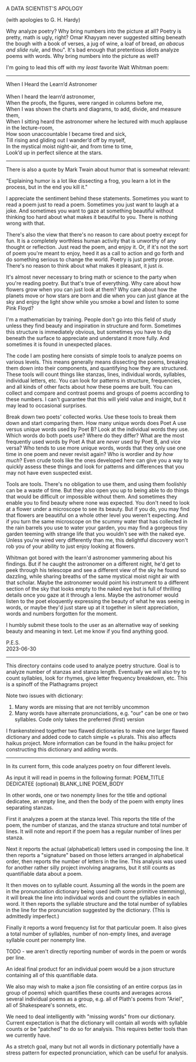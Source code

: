 A DATA SCIENTIST'S APOLOGY

(with apologies to G. H. Hardy)

Why analyze poetry?  Why bring numbers into the picture at all?  Poetry is pretty, math is ugly, right?  Omar Khayyam never suggested sitting beneath the bough with a book of verses, a jug of wine, a loaf of bread, *an abacus and slide rule*, and thou".  It's bad enough that pretentious idiots analyze poems with words.  Why bring numbers into the picture as well?

I'm going to lead this off with my *least* favorite Walt Whitman poem:

-----

When I Heard the Learn’d Astronomer\
\
When I heard the learn’d astronomer,\
When the proofs, the figures, were ranged in columns before me,\
When I was shown the charts and diagrams, to add, divide, and measure them,\
When I sitting heard the astronomer where he lectured with much applause in the lecture-room,\
How soon unaccountable I became tired and sick,\
Till rising and gliding out I wander’d off by myself,\
In the mystical moist night-air, and from time to time,\
Look’d up in perfect silence at the stars.

-----

There is also a quote by Mark Twain about humor that is somewhat relevant:

"Explaining humor is a lot like dissecting a frog, you learn a lot in the process, but in the end you kill it."

I appreciate the sentiment behind these statements.  Sometimes you want to read a poem just to read a poem.  Sometimes you just want to laugh at a joke.  And sometimes you want to gaze at something beautiful without thinking too hard about what makes it beautiful to you.  There is nothing wrong with that.

There's also the view that there's no reason to care about poetry except for fun.  It is a completely worthless human activity that is unworthy of any thought or reflection.  Just read the poem, and enjoy it.  Or, if it's not the sort of poem you're meant to enjoy, heed it as a call to action and go forth and do something serious to change the world.  Poetry is just pretty prose.  There's no reason to think about what makes it pleasant, it just *is*.

It's almost never necessary to bring math or science to the party when you're reading poetry.  But that's true of everything.  Why care about how flowers grow when you can just look at them?  Why care about how the planets move or how stars are born and die when you can just glance at the sky and enjoy the light show while you smoke a bowl and listen to some Pink Floyd?

I'm a mathematician by training.  People don't go into this field of study unless they find beauty and inspiration in structure and form.  Sometimes this structure is immediately obvious, but sometimes you have to dig beneath the surface to appreciate and understand it more fully.  And sometimes it is found in unexpected places.

The code I am posting here consists of simple tools to analyze poems on various levels.  This means generally means dissecting the poems, breaking them down into their components, and quantifying how they are structured.  These tools will count things like stanzas, lines, individual words, syllables, individual letters, etc.  You can look for patterns in structure, frequencies, and all kinds of other facts about how these poems are built.  You can collect and compare and contrast poems and groups of poems according to these numbers.  I can't guarantee that this will yield value and insight, but it may lead to occasional surprises.

Break down two poets' collected works.  Use these tools to break them down and start comparing them.  How many unique words does Poet A use versus unique words used by Poet B?  Look at the individual words they use.  Which words do both poets use?  Where do they differ?  What are the most frequently used words by Poet A that are *never* used by Poet B, and vice versa?  Who tends to use more unique words, words that they only use one time in one poem and never revisit again?  Who is wordier and *by how much*?  Even crude tools like the ones developed here can give you a way to quickly assess these things and look for patterns and differences that you may not have even suspected exist.

Tools are tools.  There's no obligation to use them, and using them foolishly can be a waste of time.  But they also open you up to being able to do things that would be difficult or impossible without them.  And sometimes they enable you to find beauty where none was expected.  You don't need to look at a flower under a microscope to see its beauty.  But if you do, you may find that flowers are beautiful on a whole other level you weren't expecting.  And if you turn the same microscope on the scummy water that has collected in the rain barrels you use to water your garden, you may find a gorgeous tiny garden teeming with strange life that you wouldn't see with the naked eye.  Unless you're wired very differently than me, this delightful discovery won't rob you of your ability to just enjoy looking at flowers.

Whitman got bored with the learn'd astronomer yammering about his findings.  But if he caught the astronomer on a different night, he'd get to peek through his telescope and see a different view of the sky he found so dazzling, while sharing breaths of the same mystical moist night air with that scholar.  Maybe the astronomer would point his instrument to a different section of the sky that looks empty to the naked eye but is full of thrilling details once you gaze at it through a lens.  Maybe the astronomer would listen to the poet eloquently expressing the beauty of what he was seeing in words, or maybe they'd just stare up at it together in silent appreciation, words and numbers forgotten for the moment.

I humbly submit these tools to the user as an alternative way of seeking beauty and meaning in text.  Let me know if you find anything good.

P.E.S.\
2023-06-30





------------------------------------------------------------------

This directory contains code used to analyze poetry structure.  Goal is to analyze number of stanzas and stanza length.  Eventually we will also try to count syllables, look for rhymes, give letter frequency breakdown, etc.  This is a spinoff of the Plathagrams project

Note two issues with dictionary:
1.  Many words are missing that are not terribly uncommon
2.  Many words have alternate pronunciations, e.g. "our" can be one or two syllables.  Code only takes the preferred (first) version

I frankensteined together two flawed dictionaries to make one larger flawed dictionary and added code to catch simple +s plurals.  This also affects haikus project.  More information can be found in the haiku project for constructing this dictionary and adding words.

--------------------------------------------------------------------------------

In its current form, this code analyzes poetry on four different levels.

As input it will read in poems in the following format:
POEM_TITLE
DEDICATEE (optional)
BLANK_LINE
POEM_BODY

In other words, one or two nonempty lines for the title and optional dedicatee, an empty line, and then the body of the poem with empty lines separating stanzas.

First it analyzes a poem at the stanza level.  This reports the title of the poem, the number of stanzas, and the stanza structure and total number of lines.  It will note and report if the poem has a regular number of lines per stanza.

Next it reports the actual (alphabetical) letters used in composing the line.  It then reports a "signature" based on those letters arranged in alphabetical order, then reports the number of letters in the line.  This analysis was used for another rather silly project involving anagrams, but it still counts as quantifiable data about a poem.

It then moves on to syllable count.  Assuming all the words in the poem are in the pronunciation dictionary being used (with some primitive stemming), it will break the line into individual words and count the syllables in each word.  It then reports the syllable structure and the total number of syllables in the line for the pronunciation suggested by the dictionary.  (This is admittedly imperfect.)

Finally it reports a word frequency list for that particular poem.  It also gives a total number of syllables, number of non-empty lines, and average syllable count per nonempty line.

TODO - we aren't directly reporting number of words in the poem or words per line.

An ideal final product for an individual poem would be a json structure containing all of this quantifiable data.

We also may wish to make a json file consisting of an entire corpus (as in group of poems) which quantifies these counts and averages across several individual poems as a group, e.g. all of Plath's poems from "Ariel", all of Shakespeare's sonnets, etc.

We need to deal intelligently with "missing words" from our dictionary.  Current expectation is that the dictionary will contain all words with syllable counts or be "patched" to do so for analysis.  This requires better tools than we currently have.

As a stretch goal, many but not all words in dictionary potentially have a stress pattern for expected pronunciation, which can be useful for analysis.

